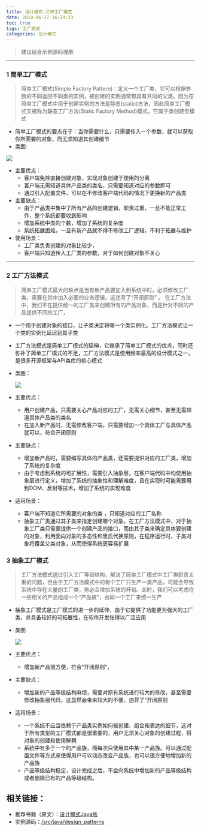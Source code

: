 ```yaml
---
title: 设计模式-三种工厂模式
date: 2018-06-27 16:29:23
toc: true
tags: 工厂模式
categories: 设计模式
---
```


> 建议结合示例源码理解

---

### 1  简单工厂模式

> 简单工厂模式(Simple Factory Pattern)：定义一个工厂类，它可以根据参数的不同返回不同类的实例，被创建的实例通常都具有共同的父类。因为在简单工厂模式中用于创建实例的方法是静态(static)方法，因此简单工厂模式又被称为静态工厂方法(Static Factory Method)模式，它属于类创建型模式

<!--more-->

- 简单工厂模式的要点在于：当你需要什么，只需要传入一个参数，就可以获取你所需要的对象，而无须知道其创建细节
- 类图:

![](http://p7dzmubvx.bkt.clouddn.com/201806141436_123.png)

- 主要优点：
  - 客户端免除直接创建对象，实现对象创建于使用的分离
  - 客户端无需知道具体产品类的类名，只需要知道对应的参数即可
  - 通过引入配置文件，可以在不修改客户端代码的情况下更换新的产品类
- 主要缺点：
  - 由于产品类中集中了所有产品的创建逻辑，职责过重，一旦不能正常工作，整个系统都要收到影响
  - 增加系统中类的个数，增加了系统的复杂度
  - 系统拓展困难，一旦有新产品就不得不修改工厂逻辑，不利于拓展与维护
- 使用场景：
  - 工厂类负责创建的对象比较少，
  - 客户端只知道传入工厂类的参数，对于如何创建对象不关心

-------

 

### 2  工厂方法模式

> 简单工厂模式最大的缺点是当有新产品要加入到系统中时，必须修改工厂类，需要在其中加入必要的业务逻辑，这违背了“开闭原则” 。 在工厂方法中，我们不在提供统一的工厂类来创建所有的产品对象，而是针对不同的产品提供不同的工厂，

- 一个用于创建对象的接口，让子类决定将哪一个类实例化。工厂方法模式让一个类的实例化延迟到其子类

- 工厂方法模式是简单工厂模式的延伸，它继承了简单工厂模式的优点，同时还弥补了简单工厂模式的不足，工厂方法模式是使用频率最高的设计模式之一，是很多开源框架与API类库的核心模式

- 类图：

  ![](http://p7dzmubvx.bkt.clouddn.com/201806151434_170.png)

- 主要优点：
  - 用户创建产品，只需要关心产品对应的工厂，无需关心细节，甚至无需知道具体产品类的类名
  - 在加入新产品时，无需修改客户端，只需要增加一个具体工厂与具体产品就可以，符合开闭原则

- 主要缺点：
  - 增加新产品时，需要编写具体的产品类，还需要提供对应的工厂类，增加了系统的复杂度
  - 由于考虑到系统的可扩展性，需要引入抽象层，在客户端代码中均使用抽象层进行定义，增加了系统的抽象性和理解难度，且在实现时可能需要用到DOM、反射等技术，增加了系统的实现难度

- 适用场景：
  - 客户端不知道它所需要的对象的类 ，只知道对应的工厂名称
  - 抽象工厂类通过其子类来指定创建哪个对象。在工厂方法模式中，对于抽象工厂类只需要提供一个创建产品的接口，而由其子类来确定具体要创建的对象，利用面向对象的多态性和里氏代换原则，在程序运行时，子类对象将覆盖父类对象，从而使得系统更容易扩展

### 3  抽象工厂模式

> 工厂方法模式通过引入工厂等级结构，解决了简单工厂模式中工厂类职责太重的问题，但由于工厂方法模式中的每个工厂只生产一类产品，可能会导致系统中存在大量的工厂类，势必会增加系统的开销。此时，我们可以考虑将一些相关的产品组成一个“产品族”，由同一个工厂来统一生产

- 抽象工厂模式是工厂模式的进一步的延伸，由于它提供了功能更为强大的工厂类，并具备较好的可拓展性，在软件开发张得以广泛应用

- 类图

  ![](http://p7dzmubvx.bkt.clouddn.com/201806151455_517.png)

- 主要优点：
  - 增加新产品很方便，符合“开闭原则”，

- 主要缺点：
  - 增加新的产品等级结构麻烦，需要对原有系统进行较大的修改，甚至需要修改抽象层代码，这显然会带来较大的不便，违背了“开闭原则

- 适用场景：
  - 一个系统不应当依赖于产品类实例如何被创建、组合和表达的细节，这对于所有类型的工厂模式都是很重要的，用户无须关心对象的创建过程，将对象的创建和使用解耦
  - 系统中有多于一个的产品族，而每次只使用其中某一产品族。可以通过配置文件等方式来使得用户可以动态改变产品族，也可以很方便地增加新的产品族
  - 产品等级结构稳定，设计完成之后，不会向系统中增加新的产品等级结构或者删除已有的产品等级结构。

## 相关链接：

- 推荐书籍（原文）：[设计模式Java版](https://www.gitbook.com/book/quanke/design-pattern-java)
- 实例源码：[/src/java/design_patterns](https://gitee.com/Val1ant/programming_exercises/tree/master/src/main/java/design_patterns/)